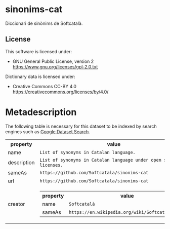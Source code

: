 # sinonims-cat
Diccionari de sinònims de Softcatalà.


## License
This software is licensed under: 

  * GNU General Public License, version 2 https://www.gnu.org/licenses/gpl-2.0.txt

Dictionary data is licensed under:

  * Creative Commons CC-BY 4.0 https://creativecommons.org/licenses/by/4.0/


# Metadescription

The following table is necessary for this dataset to be indexed by search
engines such as <a href="https://g.co/datasetsearch">Google Dataset Search</a>.

<div itemscope itemtype="http://schema.org/Dataset">
  <table>
    <tr>
      <th>property</th>
      <th>value</th>
    </tr>
    <tr>
      <td>name</td>
      <td><code itemprop="name">List of synonyms in Catalan language.</code></td>
    </tr>
    <tr>
      <td>description</td>
      <td><code itemprop="description">List of synonyms in Catalan language under open source licenses.</code></td>
    </tr>
    <tr>
      <td>sameAs</td>
      <td><code itemprop="sameAs">https://github.com/Softcatala/sinonims-cat</code></td>
    </tr>
    <tr>
      <td>url</td>
      <td><code itemprop="url">https://github.com/Softcatala/sinonims-cat</code></td>
    </tr>
 <tr>
    <td>creator</td>
    <td>
      <div itemscope itemtype="http://schema.org/Organization" itemprop="creator">
        <table>
          <tr>
            <th>property</th>
            <th>value</th>
          </tr>
          <tr>
            <td>name</td>
            <td><code itemprop="name">Softcatalà</code></td>
          </tr>
          <tr>
            <td>sameAs</td>
            <td><code itemprop="sameAs">https://en.wikipedia.org/wiki/Softcatal%C3%A0</code></td>
          </tr>
        </table>
      </div>
    </td>
  </tr>
  </table>
</div>

